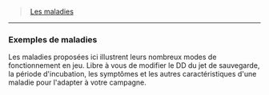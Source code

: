 ﻿---
!GenericItem
Name: Exemples de maladies
Id: diseases_hd.md#exemples-de-maladies
ParentLink: diseases_hd.md#les-maladies
ParentName: Les maladies
NameLevel: 3
Attributes: {}
---
> [Les maladies](hd_diseases.md)

---

### Exemples de maladies

Les maladies proposées ici illustrent leurs nombreux modes de fonctionnement en jeu. Libre à vous de modifier le DD du jet de sauvegarde, la période d'incubation, les symptômes et les autres caractéristiques d'une maladie pour l'adapter à votre campagne.

